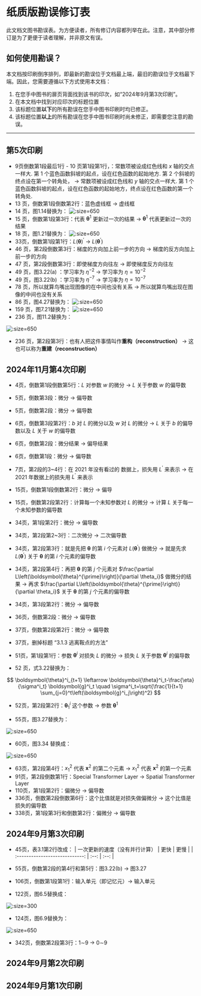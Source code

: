 # 纸质版勘误修订表

此文档文图书勘误表。为方便读者，所有修订内容都列举在此。注意，其中部分修订是为了更便于读者理解，并非原文有误。

## 如何使用勘误？
本文档按印刷倒序排列，即最新的勘误位于文档最上端，最旧的勘误位于文档最下端。因此，您需要遵循以下方式使用本文档：

1. 在您手中图书的扉页背面找到该书的印次，如“2024年9月第3次印刷”。
2. 在本文档中找到对应印次的标题位置
3. 该标题位置**以下**的所有勘误在您手中图书印刷时均已修正。
4. 该标题位置**以上**的所有勘误在您手中图书印刷时尚未修正，即需要您注意的勘误。

---
## 第5次印刷
* 9页倒数第1段最后1行 - 10 页第1段第1行，：常数项被设成红色线和 $x$ 轴的交点一样大. 第 1 个蓝色函数斜坡的起点，设在红色函数的起始地方. 第 2 个斜坡的终点设在第一个转角处， → 常数项被设成红色线和 $y$ 轴的交点一样大. 第 1 个蓝色函数斜坡的起点，设在红色函数的起始地方，终点设在红色函数的第一个转角处.
* 13 页，倒数第1段倒数第2行：蓝色虚线框 → 虚线框
* 14 页，图1.14替换为：
![](res/1-14.png ':size=650')
* 15 页，倒数第1段第3行：代表 $\boldsymbol{\theta}^1$ 更新过一次的结果 →  $\boldsymbol{\theta}^1$ 代表更新过一次的结果
* 18 页，图1.21替换为：
![](res/1-21.png ':size=650')
* 33页，倒数第1段第1行：$L(\boldsymbol{\theta})^{\prime}$ → $L(\boldsymbol{\theta}^{\prime})$
* 46 页，第2段倒数第3行：梯度的方向加上前一步的方向 → 梯度的反方向加上前一步的方向
* 47 页，第2段倒数第3行：即使梯度方向往左 → 即使梯度反方向往左
* 49 页，图3.22(a) ：学习率为 $\eta^{-2}$ →  学习率为 $\eta=10^{-2}$ 
* 49 页，图3.22(b) ：学习率为 $\eta^{-7}$ →  学习率为 $\eta=10^{-7}$ 
* 78 页，所以就算鸟嘴出现图像的在中间也没有关系 → 所以就算鸟嘴出现在图像的中间也没有关系
* 86 页，图4.27替换为：
![](res/4-27.png ':size=650')
* 159 页，图7.21替换为：
![](res/7-21.png ':size=650')
* 236 页，图11.2替换为：

![](res/11-2.png ':size=650')

* 236 页，第2段第3行：也有人把这件事情叫作**重构（reconstruction）** → 这也可以称为**重建（reconstruction）**

## 2024年11月第4次印刷

* 4页，倒数第1段倒数第5行：$L$ 对参数 $w$ 的微分 → $L$ 关于参数 $w$ 的偏导数
* 5页，倒数第3段：微分 → 偏导数
* 5页，倒数第2段：微分 → 偏导数
* 6页，倒数第3段第2行：$b$ 对 $L$ 的微分以及 $w$ 对 $L$ 的微分 → $L$ 关于 $b$ 的偏导数以及 $L$ 关于 $w$ 的偏导数 
* 6页，倒数第2段：微分结果 → 偏导结果
* 6页，倒数第1段：微分 → 偏导数
* 7页，第2段的3~4行：在 2021 年没有看过的 数据上，损失用 $L^{\prime}$ 来表示 → 在 2021 年数据上的损失用 $L^{\prime}$ 来表示
* 15页，倒数第1段倒数第2行：微分 → 偏导
* 15页，倒数第2段第2行：计算每一个未知参数对 $L$ 的微分 → 计算 $L$ 关于每一个未知参数的偏导数
* 34页，第1段第2行：微分 → 偏导数
* 34页，第2段第2~3行：二次微分 → 二次偏导数
* 34页，第2段第3行：就是先把 $\boldsymbol{\theta}$  的第 $i$  个元素对  $L\left(\boldsymbol{\theta}^{\prime}\right)$  做微分 → 就是先求 $L\left(\boldsymbol{\theta}^{\prime}\right)$  关于 $\boldsymbol{\theta}$  的第 $i$  个元素的偏导数  
* 34页，第2段第4行：再把 $\boldsymbol{\theta}$ 的第 $j$  个元素对  $\frac{\partial L\left(\boldsymbol{\theta}^{\prime}\right)}{\partial \theta_i}$ 做微分的结果 → 再求 $\frac{\partial L\left(\boldsymbol{\theta}^{\prime}\right)}{\partial \theta_i}$  关于 $\boldsymbol{\theta}$ 的第 $j$  个元素的偏导数
* 34页，第3段第2行：微分 → 偏导数
* 36页，倒数第2段：微分 → 偏导数
* 37页，倒数第2段第2行：微分 → 偏导数
* 37页，删掉标题 “3.1.3 逃离鞍点的方法”
* 51页，第1段第1行：参数 $\boldsymbol{\theta}^i$ 对损失 $L$ 的微分 → 损失 $L$ 关于参数 $\boldsymbol{\theta}^i$ 的偏导数

* 52 页，式3.22替换为：

$$
\boldsymbol{\theta}^i_{t+1} \leftarrow \boldsymbol{\theta}^i_t-\frac{\eta}{\sigma^i_t} \boldsymbol{g}^i_t \quad \sigma^i_t=\sqrt{\frac{1}{t+1} \sum_{j=0}^t\left(\boldsymbol{g}^i_j\right)^2}
$$

* 52页，第2段第2行：$\boldsymbol{\theta}_1^i$ 这个参数 → 参数 $\boldsymbol{\theta}^1$

* 55页，图3.27替换为：

![](res/3-27.png ':size=650')

* 60页，图3.34 替换成：

![](res/3-34.png ':size=650')

* 63页，第2段第4行：$x_1^2$ 代表 $\boldsymbol{x}^2$ 的第二个元素 → $x_1^2$ 代表 $\boldsymbol{x}^2$ 的第一个元素
* 91页，第2段倒数第1行：Special Transformer Layer → Spatial Transformer Layer
* 110页，第1段第2行：偏微分 → 偏导数
* 336页，倒数第2段倒数第6行：这个比值就是对损失做偏微分 → 这个比值是损失的偏导数
* 338页，第1段第3行和倒数第2行：偏微分 → 偏导数

## 2024年9月第3次印刷

* 45页，表3.1第2行改成：
| 一次更新的速度（没有并行计算） | 更快 | 更慢 |
| :----------------------------: | :--: | :--: |

* 55页，倒数第2段的第4行和第5行：图3.22(b) → 图3.27
* 106页，倒数第1段第1行：输入单元（即记忆元）→ 输入单元
* 122页，图6.5替换成：

![](res/6-5.png ':size=300')

* 124页，图6.9替换为：

![](res/6-9.png ':size=650')

* 342页，倒数第2段第3行：1$\sim$9 → 0$\sim$9

## 2024年9月第2次印刷

## 2024年9月第1次印刷

